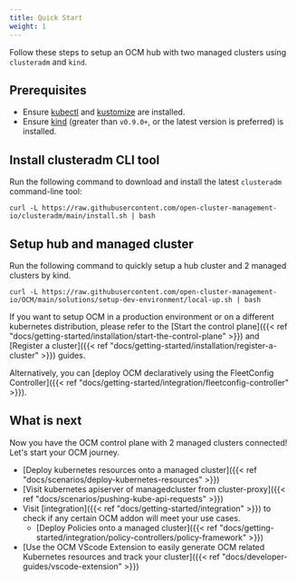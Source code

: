 ```yaml
---
title: Quick Start
weight: 1
---
```


<!-- spellchecker-disable -->

Follow these steps to setup an OCM hub with two managed clusters using `clusteradm` and `kind`.

## Prerequisites

- Ensure [kubectl](https://kubernetes.io/docs/tasks/tools/install-kubectl) and [kustomize](https://kubectl.docs.kubernetes.io/installation/kustomize/) are installed.
- Ensure [kind](https://kind.sigs.k8s.io/) (greater than `v0.9.0+`, or the latest version is preferred) is installed.

## Install clusteradm CLI tool

Run the following command to download and install the latest `clusteradm` command-line tool:

```shell
curl -L https://raw.githubusercontent.com/open-cluster-management-io/clusteradm/main/install.sh | bash
```

## Setup hub and managed cluster

Run the following command to quickly setup a hub cluster and 2 managed clusters by kind.

```shell
curl -L https://raw.githubusercontent.com/open-cluster-management-io/OCM/main/solutions/setup-dev-environment/local-up.sh | bash
```

If you want to setup OCM in a production environment or on a different kubernetes distribution, please refer to the [Start the control plane]({{< ref "docs/getting-started/installation/start-the-control-plane" >}}) and [Register a cluster]({{< ref "docs/getting-started/installation/register-a-cluster" >}}) guides.

Alternatively, you can [deploy OCM declaratively using the FleetConfig Controller]({{< ref "docs/getting-started/integration/fleetconfig-controller" >}}).

## What is next

Now you have the OCM control plane with 2 managed clusters connected! Let's start your OCM journey.

- [Deploy kubernetes resources onto a managed cluster]({{< ref "docs/scenarios/deploy-kubernetes-resources" >}})
- [Visit kubernetes apiserver of managedcluster from cluster-proxy]({{< ref "docs/scenarios/pushing-kube-api-requests" >}})
- Visit [integration]({{< ref "docs/getting-started/integration" >}}) to check if any certain OCM addon will meet your use cases.
  - [Deploy Policies onto a managed cluster]({{< ref "docs/getting-started/integration/policy-controllers/policy-framework" >}})
- [Use the OCM VScode Extension to easily generate OCM related Kubernetes resources and track your cluster]({{< ref "docs/developer-guides/vscode-extension" >}})
